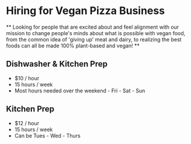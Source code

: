 Hiring for Vegan Pizza Business
=======

** Looking for people that are excited about and feel alignment with our mission to change people's minds about what is possible with vegan food, from the common idea of 'giving up' meat and dairy, to realizing the best foods can all be made 100% plant-based and vegan! **

Dishwasher & Kitchen Prep
-------
- $10 / hour
- 15 hours / week
- Most hours needed over the weekend - Fri - Sat - Sun

Kitchen Prep
-------
- $12 / hour
- 15 hours / week
- Can be Tues - Wed - Thurs